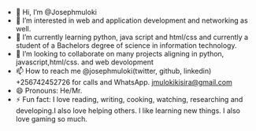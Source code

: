 - 👋 Hi, I’m @Josephmuloki
- 👀 I’m interested in web and application development and networking as well.
- 🌱 I’m currently learning python, java script and html/css and currently a student of a Bachelors degree of science in information technology.
- 💞️ I’m looking to collaborate on many projects aligning in python, javascript,html/css. and web devolopment
- 📫 How to reach me @josephmuloki(twitter, github, linkedin) +256742452726 for calls and WhatsApp. jmulokikisira@gmail.com
- 😄 Pronouns: He/Mr.
- ⚡ Fun fact: I love reading, writing, cooking, watching, researching and developing.I also love helping others. l like learning new things.
I also love gaming so much.
<!---
Josephmuloki/Josephmuloki is a ✨ special ✨ repository because its `README.md` (this file) appears on your GitHub profile.
You can click the Preview link to take a look at your changes.
--->
